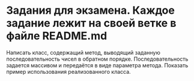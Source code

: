 # Задания для экзамена. Каждое задание лежит на своей ветке в файле README.md

Написать класс, содержащий метод, выводящий заданную последовательность чисел в обратном порядке. Последовательность задается массивом и передаётся в виде параметра метода. Показать пример использования реализованного класса.

